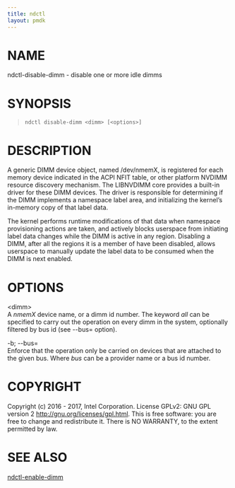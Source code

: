 ```yaml
---
title: ndctl
layout: pmdk
---
```


NAME
====

ndctl-disable-dimm - disable one or more idle dimms

SYNOPSIS
========

>     ndctl disable-dimm <dimm> [<options>]

DESCRIPTION
===========

A generic DIMM device object, named /dev/nmemX, is registered for each memory device indicated in the ACPI NFIT table, or other platform NVDIMM resource discovery mechanism. The LIBNVDIMM core provides a built-in driver for these DIMM devices. The driver is responsible for determining if the DIMM implements a namespace label area, and initializing the kernel’s in-memory copy of that label data.

The kernel performs runtime modifications of that data when namespace provisioning actions are taken, and actively blocks userspace from initiating label data changes while the DIMM is active in any region. Disabling a DIMM, after all the regions it is a member of have been disabled, allows userspace to manually update the label data to be consumed when the DIMM is next enabled.

OPTIONS
=======

&lt;dimm&gt;  
A *nmemX* device name, or a dimm id number. The keyword *all* can be specified to carry out the operation on every dimm in the system, optionally filtered by bus id (see --bus= option).

-b; --bus=  
Enforce that the operation only be carried on devices that are attached to the given bus. Where *bus* can be a provider name or a bus id number.

COPYRIGHT
=========

Copyright (c) 2016 - 2017, Intel Corporation. License GPLv2: GNU GPL version 2 <http://gnu.org/licenses/gpl.html>. This is free software: you are free to change and redistribute it. There is NO WARRANTY, to the extent permitted by law.

SEE ALSO
========

[ndctl-enable-dimm](ndctl-enable-dimm.md)
